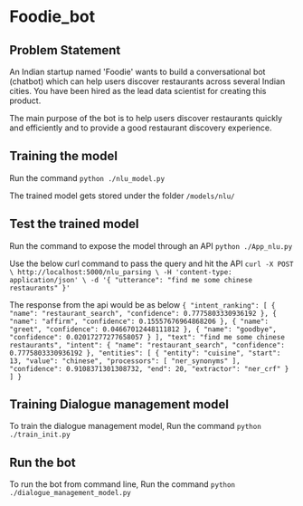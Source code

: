 # Foodie_bot

## Problem Statement
An Indian startup named 'Foodie' wants to build a conversational bot (chatbot) which can help users discover restaurants across several Indian cities. You have been hired as the lead data scientist for creating this product.
 
The main purpose of the bot is to help users discover restaurants quickly and efficiently and to provide a good restaurant discovery experience. 

## Training the model
Run the command 
`python ./nlu_model.py`

The trained model gets stored under the folder 
`/models/nlu/`

## Test the trained model
Run the command to expose the model through an API 
`python ./App_nlu.py`

Use the below curl command to pass the query and hit the API
`curl -X POST \
  http://localhost:5000/nlu_parsing \
  -H 'content-type: application/json' \
  -d '{
	"utterance": "find me some chinese restaurants"
}'`

The response from the api would be as below
`{
    "intent_ranking": [
        {
            "name": "restaurant_search",
            "confidence": 0.7775803330936192
        },
        {
            "name": "affirm",
            "confidence": 0.15557676964868206
        },
        {
            "name": "greet",
            "confidence": 0.04667012448111812
        },
        {
            "name": "goodbye",
            "confidence": 0.02017277277658057
        }
    ],
    "text": "find me some chinese restaurants",
    "intent": {
        "name": "restaurant_search",
        "confidence": 0.7775803330936192
    },
    "entities": [
        {
            "entity": "cuisine",
            "start": 13,
            "value": "chinese",
            "processors": [
                "ner_synonyms"
            ],
            "confidence": 0.9108371301308732,
            "end": 20,
            "extractor": "ner_crf"
        }
    ]
}`

## Training Dialogue management model
To train the dialogue management model, Run the command 
`python ./train_init.py`

## Run the bot
To run the bot from command line, Run the command 
`python ./dialogue_management_model.py`


